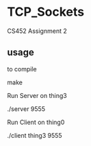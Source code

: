 # TCP_Sockets
CS452 Assignment 2

## usage

to compile

make

Run Server on thing3

./server 9555

Run Client on thing0

./client thing3 9555
